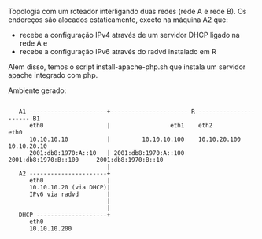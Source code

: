 Topologia com um roteador interligando duas redes (rede A e rede B).
Os endereços são alocados estaticamente, exceto na máquina A2 que:
- recebe a configuração IPv4 através de um servidor DHCP ligado na rede A e 
- recebe a configuração IPv6 através do radvd instalado em R 

Além disso, temos o script install-apache-php.sh que instala um servidor apache integrado com php.


Ambiente gerado:
```

   A1 ----------------------+---------------------- R ---------------------- B1
      eth0                  |                 eth1    eth2                     eth0
      10.10.10.10           |         10.10.10.100    10.10.20.100             10.10.20.10 
      2001:db8:1970:A::10   | 2001:db8:1970:A::100    2001:db8:1970:B::100     2001:db8:1970:B::10
                            |
   A2 ----------------------+
      eth0                  |
      10.10.10.20 (via DHCP)|
      IPv6 via radvd        |
                            |
                            |
   DHCP --------------------+
      eth0          
      10.10.10.200

```

